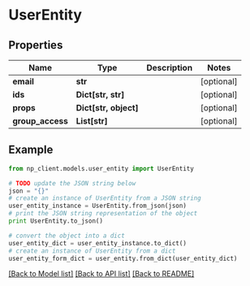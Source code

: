 # UserEntity


## Properties
Name | Type | Description | Notes
------------ | ------------- | ------------- | -------------
**email** | **str** |  | [optional] 
**ids** | **Dict[str, str]** |  | [optional] 
**props** | **Dict[str, object]** |  | [optional] 
**group_access** | **List[str]** |  | [optional] 

## Example

```python
from np_client.models.user_entity import UserEntity

# TODO update the JSON string below
json = "{}"
# create an instance of UserEntity from a JSON string
user_entity_instance = UserEntity.from_json(json)
# print the JSON string representation of the object
print UserEntity.to_json()

# convert the object into a dict
user_entity_dict = user_entity_instance.to_dict()
# create an instance of UserEntity from a dict
user_entity_form_dict = user_entity.from_dict(user_entity_dict)
```
[[Back to Model list]](../README.md#documentation-for-models) [[Back to API list]](../README.md#documentation-for-api-endpoints) [[Back to README]](../README.md)


